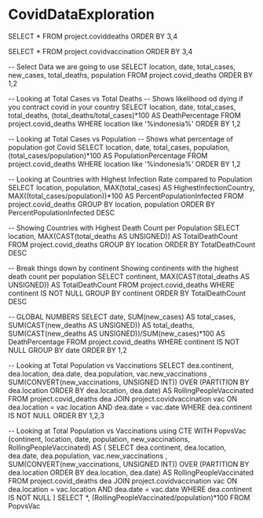 # CovidDataExploration
SELECT *
FROM project.coviddeaths
ORDER BY 3,4

SELECT *
FROM project.covidvaccination
ORDER BY 3,4

-- Select Data we are going to use
SELECT location, date, total_cases, new_cases, total_deaths, population
FROM project.covid_deaths
ORDER BY 1,2

-- Looking at Total Cases vs Total Deaths
-- Shows likelihood od dying if you contract covid in your country
SELECT location, date, total_cases, total_deaths, (total_deaths/total_cases)*100 AS DeathPercentage
FROM project.covid_deaths
WHERE location like '%indonesia%'
ORDER BY 1,2

-- Looking at Total Cases vs Population
-- Shows what percentage of population got Covid
SELECT location, date, total_cases, population, (total_cases/population)*100 AS PopulationPercentage
FROM project.covid_deaths
WHERE location like '%indonesia%'
ORDER BY 1,2

-- Looking at Countries with HIghest Infection Rate compared to Population
SELECT location, population, MAX(total_cases) AS HighestInfectionCountry,  MAX((total_cases/population))*100 AS PercentPopulationInfected
FROM project.covid_deaths
GROUP BY location, population
ORDER BY PercentPopulationInfected DESC

-- Showing Countries with Highest Death Count per Population
SELECT location, MAX(CAST(total_deaths AS UNSIGNED)) AS TotalDeathCount
FROM project.covid_deaths
GROUP BY location
ORDER BY TotalDeathCount DESC

-- Break things down by continent
Showing continents with the highest death count per population
SELECT continent, MAX(CAST(total_deaths AS UNSIGNED)) AS TotalDeathCount
FROM project.covid_deaths
WHERE continent IS NOT NULL
GROUP BY continent
ORDER BY TotalDeathCount DESC

-- GLOBAL NUMBERS
SELECT date, SUM(new_cases) AS total_cases, SUM(CAST(new_deaths AS UNSIGNED)) AS total_deaths, SUM(CAST(new_deaths AS UNSIGNED))/SUM(new_cases)*100 AS DeathPercentage
FROM project.covid_deaths
WHERE continent IS NOT NULL
GROUP BY date
ORDER BY 1,2

-- Looking at Total Population vs Vaccinations
SELECT dea.continent, dea.location, dea.date, dea.population, vac.new_vaccinations
, SUM(CONVERT(new_vaccinations, UNSIGNED INT)) OVER (PARTITION BY dea.location ORDER BY dea.location, dea.date) AS RollingPeopleVaccinated
FROM project.covid_deaths dea
JOIN project.covidvaccination vac
	ON dea.location = vac.location
    AND dea.date = vac.date
WHERE dea.continent IS NOT NULL
ORDER BY 1,2,3

-- Looking at Total Population vs Vaccinations using CTE
WITH PopvsVac (continent, location, date, population, new_vaccinations, RollingPeopleVaccinated)
AS
(
SELECT dea.continent, dea.location, dea.date, dea.population, vac.new_vaccinations
, SUM(CONVERT(new_vaccinations, UNSIGNED INT)) OVER (PARTITION BY dea.location ORDER BY dea.location, dea.date) AS RollingPeopleVaccinated
FROM project.covid_deaths dea
JOIN project.covidvaccination vac
	ON dea.location = vac.location
    AND dea.date = vac.date
WHERE dea.continent IS NOT NULL
)
SELECT *, (RollingPeopleVaccinated/population)*100
FROM PopvsVac
